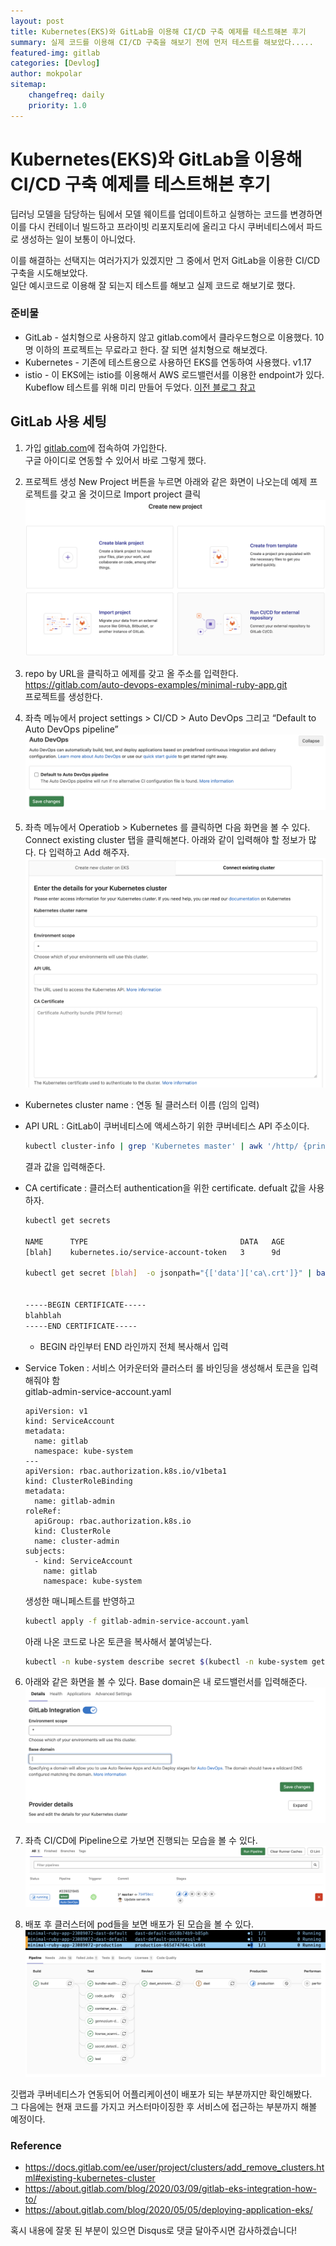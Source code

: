```yaml
---
layout: post
title: Kubernetes(EKS)와 GitLab을 이용해 CI/CD 구축 예제를 테스트해본 후기
summary: 실제 코드를 이용해 CI/CD 구축을 해보기 전에 먼저 테스트를 해보았다.....
featured-img: gitlab
categories: [Devlog]
author: mokpolar
sitemap:
    changefreq: daily
    priority: 1.0
---
```


# Kubernetes(EKS)와 GitLab을 이용해 CI/CD 구축 예제를 테스트해본 후기

딥러닝 모델을 담당하는 팀에서 모델 웨이트를 업데이트하고 실행하는 코드를 변경하면 이를 다시 컨테이너 빌드하고 프라이빗 리포지토리에 올리고 다시 쿠버네티스에서 파드로 생성하는 일이 보통이 아니었다.  

이를 해결하는 선택지는 여러가지가 있겠지만 그 중에서 먼저 GitLab을 이용한 CI/CD 구축을 시도해보았다.  
일단 예시코드로 이용해 잘 되는지 테스트를 해보고 실제 코드로 해보기로 했다.  

### 준비물

* GitLab - 설치형으로 사용하지 않고 gitlab.com에서 클라우드형으로 이용했다. 10명 이하의 프로젝트는 무료라고 한다. 잘 되면 설치형으로 해보겠다. 
* Kubernetes - 기존에 테스트용으로 사용하던 EKS를 연동하여 사용했다. v1.17
* istio - 이 EKS에는 istio를 이용해서 AWS 로드밸런서를 이용한 endpoint가 있다. Kubeflow 테스트를 위해 미리 만들어 두었다. [이전 블로그 참고](https://mokpolar.github.io/kfserving_custum_inference/)

## GitLab 사용 세팅

1. 가입
[gitlab.com](https://gitlab.com)에 접속하여 가입한다.  
구글 아이디로 연동할 수 있어서 바로 그렇게 했다.  

2. 프로젝트 생성
New Project 버튼을 누르면 아래와 같은 화면이 나오는데 예제 프로젝트를 갖고 올 것이므로 Import project 클릭
![](./../assets/img/posts/2020-12-14-01-01-01.png)  

3. repo by URL을 클릭하고 에제를 갖고 올 주소를 입력한다.  
https://gitlab.com/auto-devops-examples/minimal-ruby-app.git  
프로젝트를 생성한다. 

4. 좌측 메뉴에서 project settings > CI/CD > Auto DevOps 그리고 “Default to Auto DevOps pipeline”
![](./../assets/img/posts/2020-12-14-01-01-06.png)  


5. 좌측 메뉴에서 Operatiob > Kubernetes 를 클릭하면 다음 화면을 볼 수 있다.  
Connect existing cluster 탭을 클릭해본다. 아래와 같이 입력해야 할 정보가 많다. 다 입력하고 Add 해주자.
![](./../assets/img/posts/2020-12-14-01-01-03.png)  

  * Kubernetes cluster name : 연동 될 클러스터 이름 (임의 입력)
  * API URL : GitLab이 쿠버네티스에 액세스하기 위한 쿠버네티스 API 주소이다. 
    ```bash
    kubectl cluster-info | grep 'Kubernetes master' | awk '/http/ {print $NF}'
    ```
    결과 값을 입력해준다. 
  
  * CA certificate : 클러스터 authentication을 위한 certificate. defualt 값을 사용하자.   
    ```bash
    kubectl get secrets

    NAME      TYPE                                  DATA   AGE
    [blah]    kubernetes.io/service-account-token   3      9d

    kubectl get secret [blah]  -o jsonpath="{['data']['ca\.crt']}" | base64 --decode


    -----BEGIN CERTIFICATE-----
    blahblah
    -----END CERTIFICATE-----
    ```

    * BEGIN 라인부터 END 라인까지 전체 복사해서 입력

  * Service Token : 서비스 어카운터와 클러스터 롤 바인딩을 생성해서 토큰을 입력해줘야 함  
    gitlab-admin-service-account.yaml   
    
    ```
    apiVersion: v1
    kind: ServiceAccount
    metadata:
      name: gitlab
      namespace: kube-system
    ---
    apiVersion: rbac.authorization.k8s.io/v1beta1
    kind: ClusterRoleBinding
    metadata:
      name: gitlab-admin
    roleRef:
      apiGroup: rbac.authorization.k8s.io
      kind: ClusterRole
      name: cluster-admin
    subjects:
      - kind: ServiceAccount
        name: gitlab
        namespace: kube-system
    
    ```

    생성한 매니페스트를 반영하고
    ```bash
    kubectl apply -f gitlab-admin-service-account.yaml
    ```

    아래 나온 코드로 나온 토큰을 복사해서 붙여넣는다. 
    ```bash
    kubectl -n kube-system describe secret $(kubectl -n kube-system get secret | grep gitlab | awk '{print $1}')
    ```

    
6. 아래와 같은 화면을 볼 수 있다. Base domain은 내 로드밸런서를 입력해준다.   
![](./../assets/img/posts/2020-12-14-01-01-04.png)  


7. 좌측 CI/CD에 Pipeline으로 가보면 진행되는 모습을 볼 수 있다.
![](./../assets/img/posts/2020-12-14-01-01-07.png)  

8. 배포 후 클러스터에 pod들을 보면 배포가 된 모습을 볼 수 있다. 
![](./../assets/img/posts/2020-12-14-01-01-08.png)  
![](./../assets/img/posts/2020-12-14-01-01-09.png)  



깃랩과 쿠버네티스가 연동되어 어플리케이션이 배포가 되는 부분까지만 확인해봤다.  
그 다음에는 현재 코드를 가지고 커스터마이징한 후 서비스에 접근하는 부분까지 해볼 예정이다. 

### Reference

* https://docs.gitlab.com/ee/user/project/clusters/add_remove_clusters.html#existing-kubernetes-cluster
* https://about.gitlab.com/blog/2020/03/09/gitlab-eks-integration-how-to/
* https://about.gitlab.com/blog/2020/05/05/deploying-application-eks/


혹시 내용에 잘못 된 부분이 있으면 Disqus로 댓글 달아주시면 감사하겠습니다!
